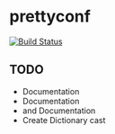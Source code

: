 # prettyconf

[![Build Status](https://travis-ci.org/osantana/prettyconf.png?branch=master)](https://travis-ci.org/osantana/prettyconf)

## TODO

* Documentation
* Documentation
* and Documentation
* Create Dictionary cast
